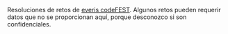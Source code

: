 Resoluciones de retos de [everis codeFEST](http://codefest.everis.com). Algunos retos pueden requerir datos que no se proporcionan aquí, porque desconozco si son confidenciales.
